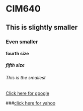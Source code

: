 # CIM640

## This is slightly smaller

### Even smaller

#### fourth size

##### fifth size

###### This is the smallest

[Click here for google](http://www.google.com)

###[click here for yahoo](http://www.yahoo.com)
